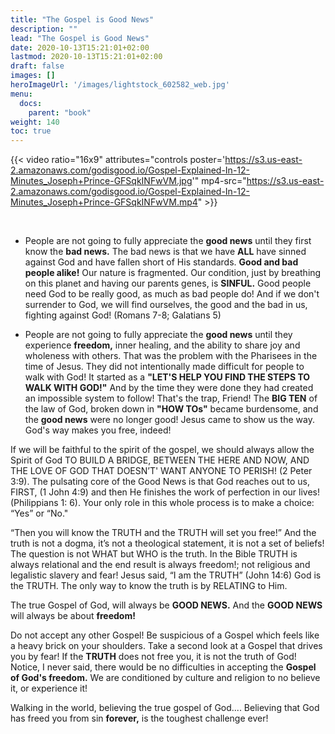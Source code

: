 ```yaml
---
title: "The Gospel is Good News"
description: ""
lead: "The Gospel is Good News"
date: 2020-10-13T15:21:01+02:00
lastmod: 2020-10-13T15:21:01+02:00
draft: false
images: []
heroImageUrl: '/images/lightstock_602582_web.jpg'
menu:
  docs:
    parent: "book"
weight: 140
toc: true
---
```


{{< video ratio="16x9" attributes="controls poster='https://s3.us-east-2.amazonaws.com/godisgood.io/Gospel-Explained-In-12-Minutes_Joseph+Prince-GFSqkINFwVM.jpg'" mp4-src="https://s3.us-east-2.amazonaws.com/godisgood.io/Gospel-Explained-In-12-Minutes_Joseph+Prince-GFSqkINFwVM.mp4" >}}

<br/>


* People are not going to fully appreciate the **good news** until they first know the **bad news.** The bad news is that we have **ALL** have sinned against God and have fallen short of His standards. **Good and bad people alike!** Our nature is fragmented. Our condition, just by breathing on this planet and having our parents genes, is **SINFUL.** Good people need God to be really good, as much as bad people do! And if we don't surrender to God, we will find ourselves, the good and the bad in us, fighting against God! (Romans 7-8; Galatians 5)

* People are not going to fully appreciate the **good news** until they experience **freedom,** inner healing, and the ability to share joy and wholeness with others. That was the problem with the Pharisees in the time of Jesus. They did not intentionally made difficult for people to walk with God! It started as a **"LET'S HELP YOU FIND THE STEPS TO WALK WITH GOD!"** And by the time they were done they had created an impossible system to follow! That's the trap, Friend! The **BIG TEN** of the law of God, broken down in **"HOW TOs"** became burdensome, and the **good news** were no longer good! Jesus came to show us the way. God's way makes you free, indeed!

If we will be faithful to the spirit of the gospel, we should always allow the Spirit of God TO BUILD A BRIDGE, BETWEEN THE HERE AND NOW, AND THE LOVE OF GOD THAT DOESN’T' WANT ANYONE TO PERISH! (2 Peter 3:9). The pulsating core of the Good News is that God reaches out to us, FIRST, (1 John 4:9) and then He finishes the work of perfection in our lives! (Philippians 1: 6). Your only role in this whole process is to make a choice: “Yes” or “No."

“Then you will know the TRUTH and the TRUTH will set you free!” And the truth is not a dogma, it’s not a theological statement, it is not a set of beliefs! The question is not WHAT but WHO is the truth. In the Bible TRUTH is always relational and the end result is always freedom!; not religious and legalistic slavery and fear! Jesus said, “I am the TRUTH” (John 14:6) God is the TRUTH. The only way to know the truth is by RELATING to Him.

The true Gospel of God, will always be **GOOD NEWS.** And the **GOOD NEWS** will always be about **freedom!**

Do not accept any other Gospel! Be suspicious of a Gospel which feels like a heavy brick on your shoulders. Take a second look at a Gospel that drives you by fear! If the **TRUTH** does not free you, it is not the truth of God! Notice, I never said, there would be no difficulties in accepting the **Gospel of God's freedom.** We are conditioned by culture and religion to no believe it, or experience it!

Walking in the world, believing the true gospel of God.... Believing that God has freed you from sin **forever,** is the toughest challenge ever!

